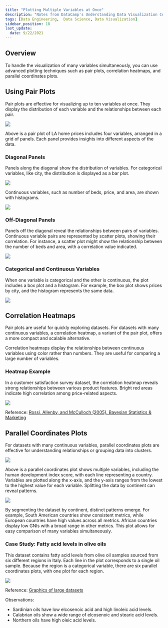 ```yaml
---
title: "Plotting Multiple Variables at Once"
description: "Notes from DataCamp's Understanding Data Visualization Course"
tags: [Data Engineering,  Data Science, Data Visualization]
sidebar_position: 18
last_update:
  date: 9/22/2021
---
```



## Overview

To handle the visualization of many variables simultaneously, you can use advanced plotting techniques such as pair plots, correlation heatmaps, and parallel coordinates plots.

## Using Pair Plots

Pair plots are effective for visualizing up to ten variables at once. They display the distribution of each variable and the relationships between each pair.

<div class='img-center'>

![](/img/docs/pair-plots-la-home-pricesss.png)

</div>

Above is a pair plot of LA home prices includes four variables, arranged in a grid of panels. Each panel provides insights into different aspects of the data.

### Diagonal Panels

Panels along the diagonal show the distribution of variables. For categorical variables, like city, the distribution is displayed as a bar plot. 

<div class='img-center'>

![](/img/docs/pair-plots-la-home-pricesss-diagonal-panels.png)

</div>

Continuous variables, such as number of beds, price, and area, are shown with histograms.

<div class='img-center'>

![](/img/docs/pair-plots-la-home-pricesss-non-diagonal-panels.png)

</div>


### Off-Diagonal Panels

Panels off the diagonal reveal the relationships between pairs of variables. Continuous variable pairs are represented by scatter plots, showing their correlation. For instance, a scatter plot might show the relationship between the number of beds and area, with a correlation value indicated.

<div class='img-center'>

![](/img/docs/pair-plots-la-home-pricesss-off-diagonalll.png)

</div>

### Categorical and Continuous Variables

When one variable is categorical and the other is continuous, the plot includes a box plot and a histogram. For example, the box plot shows prices by city, and the histogram represents the same data.

<div class='img-center'>

![](/img/docs/pair-plots-la-home-pricesss-categ-continuous-varssss.png)

</div>

## Correlation Heatmaps

Pair plots are useful for quickly exploring datasets. For datasets with many continuous variables, a correlation heatmap, a variant of the pair plot, offers a more compact and scalable alternative.

Correlation heatmaps display the relationships between continuous variables using color rather than numbers. They are useful for comparing a large number of variables.

### Heatmap Example

In a customer satisfaction survey dataset, the correlation heatmap reveals strong relationships between various product features. Bright red areas indicate high correlation among price-related aspects.

<div class='img-center'>

![](/img/docs/heat-mapppp-cust-satisfaction-survey-dataset.png)

</div>

Reference: [Rossi, Allenby, and McCulloch (2005). Bayesian Statistics & Marketing](https://onlinelibrary.wiley.com/doi/book/10.1002/0470863692)


## Parallel Coordinates Plots

For datasets with many continuous variables, parallel coordinates plots are effective for understanding relationships or grouping data into clusters.

<div class='img-center'>

![](/img/docs/parallel-coordinates-plot-examplesssse.png)

</div>

Above is a parallel coordinates plot shows multiple variables, including the human development index score, with each line representing a country. Variables are plotted along the x-axis, and the y-axis ranges from the lowest to the highest value for each variable. Splitting the data by continent can reveal patterns.

<div class='img-center'>

![](/img/docs/parallel-coordinates-plot-splittingggg.png)

</div>

By segmenting the dataset by continent, distinct patterns emerge. For example, South American countries show consistent metrics, while European countries have high values across all metrics. African countries display low GNIs with a broad range in other metrics. This plot allows for easy comparison of many variables simultaneously.


### Case Study: Fatty acid levels in olive oils

This dataset contains fatty acid levels from olive oil samples sourced from six different regions in Italy. Each line in the plot corresponds to a single oil sample. Because the region is a categorical variable, there are six parallel coordinates plots, with one plot for each region.

<div class='img-center'>

![](/img/docs/case-study-fatty-acids-olive-oils-italyyyy.png)

</div>

Reference: [Graphics of large datasets](https://www.springer.com/gp/book/9780387329062)

Observations:

- Sardinian oils have low elcosenoic acid and high linoleic acid levels.
- Calabrian oils show a wide range of elcosenoic and stearic acid levels.
- Northern oils have high oleic acid levels.